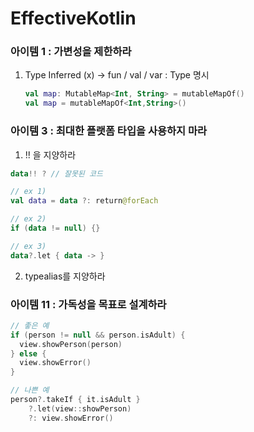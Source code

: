 # EffectiveKotlin 



### 아이템 1 : 가변성을 제한하라 

1. Type Inferred (x) -> fun / val / var : Type 명시

   ```kotlin
   val map: MutableMap<Int, String> = mutableMapOf()
   val map = mutableMapOf<Int,String>()
   ```



### 아이템 3 : 최대한 플랫폼 타입을 사용하지 마라

1. !! 을 지양하라 

```kotlin
data!! ? // 잘못된 코드

// ex 1)
val data = data ?: return@forEach

// ex 2)
if (data != null) {}

// ex 3)
data?.let { data -> }
```

2. typealias를 지양하라

   

### 아이템 11 : 가독성을 목표로 설계하라 

```kotlin
// 좋은 예
if (person != null && person.isAdult) {
  view.showPerson(person)
} else {
  view.showError()
}

// 나쁜 예
person?.takeIf { it.isAdult }
	?.let(view::showPerson)
	?: view.showError()
```

